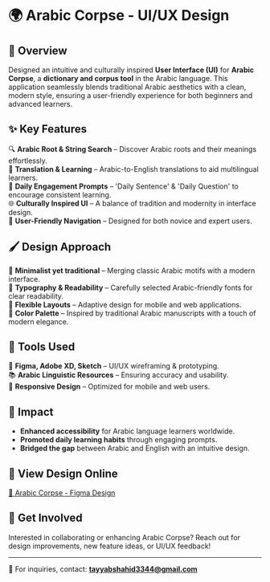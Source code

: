 # 🌍 Arabic Corpse - UI/UX Design

## 🎨 Overview
Designed an intuitive and culturally inspired **User Interface (UI)** for **Arabic Corpse**, a **dictionary and corpus tool** in the Arabic language. This application seamlessly blends traditional Arabic aesthetics with a clean, modern style, ensuring a user-friendly experience for both beginners and advanced learners.

## ✨ Key Features
🔍 **Arabic Root & String Search** – Discover Arabic roots and their meanings effortlessly.  
📖 **Translation & Learning** – Arabic-to-English translations to aid multilingual learners.  
📝 **Daily Engagement Prompts** – 'Daily Sentence' & 'Daily Question' to encourage consistent learning.  
🌐 **Culturally Inspired UI** – A balance of tradition and modernity in interface design.  
🚀 **User-Friendly Navigation** – Designed for both novice and expert users.  

## 🖌️ Design Approach
🔹 **Minimalist yet traditional** – Merging classic Arabic motifs with a modern interface.  
🔹 **Typography & Readability** – Carefully selected Arabic-friendly fonts for clear readability.  
🔹 **Flexible Layouts** – Adaptive design for mobile and web applications.  
🔹 **Color Palette** – Inspired by traditional Arabic manuscripts with a touch of modern elegance.  

## 📌 Tools Used
🎨 **Figma, Adobe XD, Sketch** – UI/UX wireframing & prototyping.  
📚 **Arabic Linguistic Resources** – Ensuring accuracy and usability.  
📱 **Responsive Design** – Optimized for mobile and web users.  

## 🎯 Impact
- **Enhanced accessibility** for Arabic language learners worldwide.  
- **Promoted daily learning habits** through engaging prompts.  
- **Bridged the gap** between Arabic and English with an intuitive design.  

## 🔗 View Design Online
[🔗 Arabic Corpse - Figma Design](https://www.figma.com/design/pX5DBPiPveh7FeYTu7b2u0/Arabic-Corpse?node-id=0-1&t=GpWctqGKp09gqpE4-1)

## 🚀 Get Involved
Interested in collaborating or enhancing Arabic Corpse? Reach out for design improvements, new feature ideas, or UI/UX feedback!

---
📩 For inquiries, contact: **tayyabshahid3344@gmail.com**
